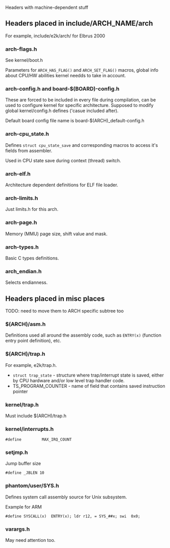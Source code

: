 Headers with machine-dependent stuff


## Headers placed in include/ARCH_NAME/arch

For example, include/e2k/arch/ for Elbrus 2000

### arch-flags.h

See kernel/boot.h

Parameters for ```ARCH_HAS_FLAG()``` and ```ARCH_SET_FLAG()``` macros, global info about CPU/HW abilities kernel needds to take in account.


### arch-config.h and board-$(BOARD)-config.h

These are forced to be included in every file during compilation, can be used to configure kernel for specific architecture. Supposed to modify global kernel/config.h defines ('casue included after).

Default board config file name is board-$(ARCH)_default-config.h 

### arch-cpu_state.h 

Defines ```struct cpu_state_save``` and corresponding macros to access it's fields from assembler.

Used in CPU state save during context (thread) switch.

### arch-elf.h 

Architecture dependent definitions for ELF file loader.

### arch-limits.h 

Just limits.h for this arch.

### arch-page.h 

Memory (MMU) page size, shift value and mask.

### arch-types.h 

Basic C types definitions.

### arch_endian.h 

Selects endianness.



## Headers placed in misc places

TODO: need to move them to ARCH specific subtree too

### $(ARCH)/asm.h

Definitions used all around the assembly code, such as ```ENTRY(x)``` (function entry point definition), etc.

### $(ARCH)/trap.h

For example, e2k/trap.h.

* ```struct trap_state``` - structure where trap/interrupt state is saved, either by CPU hardware and/or low level trap handler code.
* TS_PROGRAM_COUNTER - name of field that contains saved instruction pointer


### kernel/trap.h

Must include $(ARCH)/trap.h


### kernel/interrupts.h

```
#define         MAX_IRQ_COUNT
```

### setjmp.h

Jump buffer size

```
#define _JBLEN 10
```

### phantom/user/SYS.h

Defines system call assembly source for Unix subsystem.

Example for ARM
```
#define	SYSCALL(x)	ENTRY(x); ldr r12, = SYS_##x; swi  0x0;
```

### varargs.h

May need attention too.


